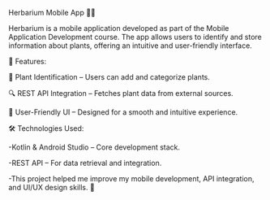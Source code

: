 Herbarium Mobile App 🌿📱

Herbarium is a mobile application developed as part of the Mobile Application Development course. The app allows users to identify and store information about plants, offering an intuitive and user-friendly interface.

🔹 Features:

🌱 Plant Identification – Users can add and categorize plants.

🔍 REST API Integration – Fetches plant data from external sources.

🎨 User-Friendly UI – Designed for a smooth and intuitive experience.

🛠️ Technologies Used:

-Kotlin & Android Studio – Core development stack.

-REST API – For data retrieval and integration.

-This project helped me improve my mobile development, API integration, and UI/UX design skills. 🚀
